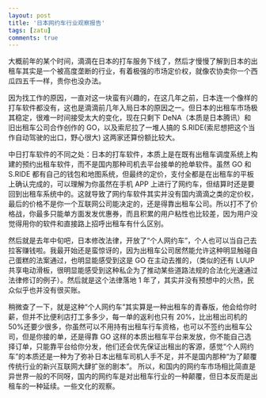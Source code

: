 ```yaml
---
layout: post
title: '日本网约车行业观察报告'
tags: [zatu]
comments: true
---
```


大概前年的某个时间，滴滴在日本的打车服务下线了，然后才慢慢了解到日本的出租车其实是一个被高度垄断的行业，有着极强的市场定价权，就像农协卖你一个西瓜四五千一样，贵你也没办法。

因为找工作的原因，一直对这一块蛮有兴趣的，在这几年之前，日本连一个像样的打车软件都没有，这也是滴滴前几年入局日本的原因之一。但日本的出租车市场极其稳定，很难一时间接受太大的变化，现在只剩下 DeNA（本质是日本腾讯）和旧出租车公司合作创作的 GO，以及索尼拉了一堆人搞的 S.RIDE(索尼想把这个当作自动驾驶的出口，野心很大) 这两家还算份额比较大。

中日打车软件的不同之处：日本的打车软件，本质上是在既有出租车调度系统上构建的预约出租车软件，而不是国内那种司机去平台接单的抢单软件。虽然 GO 和 S.RIDE 都有自己的钱包和地图系统，但最终的定价，支付全都是在出租车的平板上确认完成的，可以理解为你虽然在手机 APP 上进行了网约车，但结算时还是要回到出租车系统中的。这就导致了网约车软件其实并没有国内滴滴之类的定价权，最后的价格不是你一个互联网公司能决定的，还是得靠出租车公司。所以打不了价格战，你最多只能单方面发发优惠券，而且积累的用户粘性也比较差，因为用户没觉得用你的软件和直接路上招呼出租车有什么区别。

然后就是去年中旬吧，日本修改法律，开放了“个人网约车”，个人也可以当自己去拉客赚钱啦。我最开始还是蛮惊讶的，因为出租车公司居然能允许这种明显触碰自己蛋糕的法案通过，也明显能感受到这是 GO 在主动去推的，（类似的还有 LUUP 共享电动滑板，很明显能感受到这种私企为了推动某些道路法规的合法化光速通过法律修订的例子）。然后就是这个法律落地 1 年了，其实并没有预想中的火热，民众似乎也并没有很买账。

稍微查了一下，就是这种“个人网约车”其实算是一种出租车的青春版，他会给你时薪，但并不比便利店打工多多少，每一单的返利也只有 20%，比出租出司机的 50%还要少很多，你虽然可以不用持有出租车行车资格，也可以不签约出租车公司，但是你接的单，还是得靠 GO 这样的本质出租车平台来发放，你不能自己选择订单，只能靠平台给你分发，他们还会优先保证出租出的客源，感觉“个人网约车”的本质还是一种为了弥补日本出租车司机人手不足，并不是国内那种“为了颠覆传统行业的新兴互联网大肆扩张的剧本”。
所以，和国内的网约车市场相比简直是异世界一般的不同呀，国内的网约车是对出租车行业的一种颠覆，但日本反而是出租车的一种延续。一些文化的观察。
